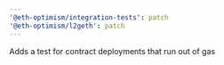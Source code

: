 ```yaml
---
'@eth-optimism/integration-tests': patch
'@eth-optimism/l2geth': patch
---
```


Adds a test for contract deployments that run out of gas

